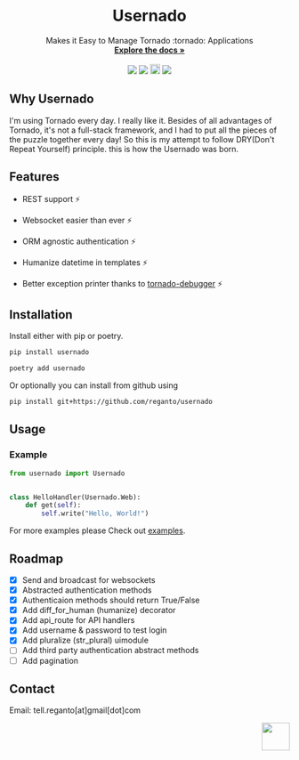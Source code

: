<a id="top"></a>
<br />

<div align="center">
  <h1>Usernado</h1>
  <p align="center">
    Makes it Easy to Manage Tornado :tornado: Applications
    <br />
    <a href="#"><strong>Explore the docs »</strong></a>
    <br />
    <br />
    <a href="https://github.com/reganto/Usernado/issues"><img src="https://img.shields.io/github/issues/reganto/usernado"></a> <a href="https://github.com/reganto/usernado/blob/master/LICENSE.txt"><img src="https://img.shields.io/github/license/reganto/usernado"></a>  <a href="https://badge.fury.io/py/usernado"><img src="https://badge.fury.io/py/usernado.svg" alt="PyPI version" height="18"></a> <a href="https://pepy.tech/project/usernado"><img src="https://pepy.tech/badge/usernado"/></a>
  </p>
</div>

<!-- Why Userndo  -->

## Why Usernado

I'm using Tornado every day. I really like it. Besides of all advantages of Tornado, it's not a full-stack framework, and I had to put all the pieces of the puzzle together every day! So this is my attempt to follow DRY(Don't Repeat Yourself) principle. this is how the Usernado was born.

<!-- Features -->

## Features

- REST support :zap:

- Websocket easier than ever :zap:

- ORM agnostic authentication :zap:

- Humanize datetime in templates :zap:

- Better exception printer thanks to [tornado-debugger](https://github.com/bhch/tornado-debugger) :zap:

<!-- Getting Started -->

## Installation

Install either with pip or poetry.

```bash
pip install usernado
```
```bash
poetry add usernado
```

Or optionally you can install from github using 
```bash 
pip install git+https://github.com/reganto/usernado
```

<!-- USAGE EXAMPLES -->

## Usage

### Example

```python
from usernado import Usernado


class HelloHandler(Usernado.Web):
    def get(self):
        self.write("Hello, World!")
```

For more examples please Check out [examples](https://github.com/reganto/Usernado/tree/master/example).

<!-- ROADMAP -->

## Roadmap

- [x] Send and broadcast for websockets
- [x] Abstracted authentication methods
- [x] Authenticaion methods should return True/False
- [x] Add diff_for_human (humanize) decorator
- [x] Add api_route for API handlers
- [x] Add username & password to test login 
- [x] Add pluralize (str_plural) uimodule
- [ ] Add third party authentication abstract methods
- [ ] Add pagination

<!-- CONTACT -->

## Contact

Email: tell.reganto[at]gmail[dot]com

<p align="right"><a href="#top"><img src="https://raw.githubusercontent.com/DjangoEx/python-engineer-roadmap/main/statics/top.png" width=50 height=50 /></a></p>
